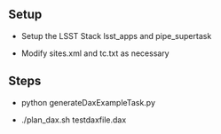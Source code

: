 Setup
-----

- Setup the LSST Stack lsst_apps and pipe_supertask

- Modify sites.xml and tc.txt as necessary


Steps
-----

- python generateDaxExampleTask.py

- ./plan_dax.sh testdaxfile.dax 
